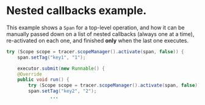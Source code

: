 # Nested callbacks example.

This example shows a `Span` for a top-level operation, and how it can be manually passed down on a list of nested callbacks (always one at a time), re-activated on each one, and finished **only** when the last one executes.

```java
try (Scope scope = tracer.scopeManager().activate(span, false)) {
    span.setTag("key1", "1");

    executor.submit(new Runnable() {
	@Override
	public void run() {
	    try (Scope scope = tracer.scopeManager().activate(span, false)) {
		span.setTag("key2", "2");
                ...

```
